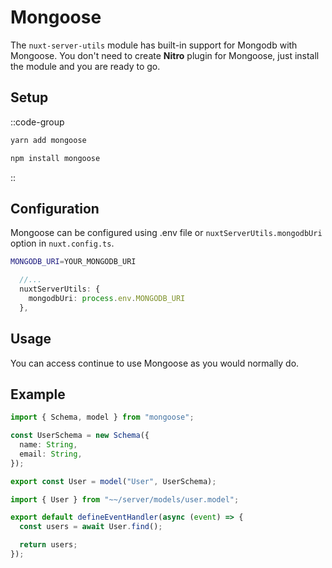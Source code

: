 # Mongoose

The `nuxt-server-utils` module has built-in support for Mongodb with Mongoose. You don't need to create **Nitro** plugin for Mongoose, just install the module and you are ready to go.

## Setup

::code-group

```bash [yarn]
yarn add mongoose
```

```bash [npm]
npm install mongoose
```

::

## Configuration

Mongoose can be configured using .env file or `nuxtServerUtils.mongodbUri` option in `nuxt.config.ts`.

```bash [.env]
MONGODB_URI=YOUR_MONGODB_URI
```

```ts [nuxt.config.ts]
  //...
  nuxtServerUtils: {
    mongodbUri: process.env.MONGODB_URI
  },
```

## Usage

You can access continue to use Mongoose as you would normally do.

## Example

```ts [server/models/user.model.ts]
import { Schema, model } from "mongoose";

const UserSchema = new Schema({
  name: String,
  email: String,
});

export const User = model("User", UserSchema);
```

```ts [server/api/users.get.ts]
import { User } from "~~/server/models/user.model";

export default defineEventHandler(async (event) => {
  const users = await User.find();

  return users;
});
```
